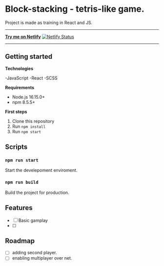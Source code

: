 # Block-stacking - tetris-like game.

Project is made as training in React and JS.

---

[**Try me on Netlify**](https://block-stacking.netlify.app/)
[![Netlify Status](https://api.netlify.com/api/v1/badges/a300f0e5-5564-4dcc-9664-88eef51a1ccd/deploy-status)](https://app.netlify.com/sites/block-stacking/deploys)

---

## Getting started

**Technologies**

-JavaScript
-React
-SCSS

**Requirements**

- Node.js 16.15.0+
- npm 8.5.5+

**First steps**

1. Clone this repository
2. Run `npm install`
3. Run `npm start`

## Scripts

### `npm run start`

Start the develepoment enviroment.

### `npm run build`

Build the project for production.

## Features

- [ ] Basic gamplay
- [ ]

## Roadmap

- [ ] adding second player.
- [ ] enabling multiplayer over net.
